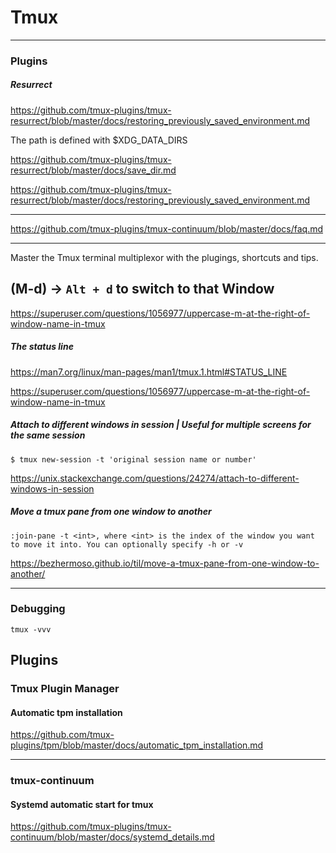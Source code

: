 # Tmux

---

### Plugins

##### Resurrect

https://github.com/tmux-plugins/tmux-resurrect/blob/master/docs/restoring_previously_saved_environment.md

The path is defined with $XDG_DATA_DIRS

https://github.com/tmux-plugins/tmux-resurrect/blob/master/docs/save_dir.md

https://github.com/tmux-plugins/tmux-resurrect/blob/master/docs/restoring_previously_saved_environment.md

---

https://github.com/tmux-plugins/tmux-continuum/blob/master/docs/faq.md

---

Master the Tmux terminal multiplexor with the plugings, shortcuts and tips.

## (M-d) -> `Alt + d` to switch to that Window

https://superuser.com/questions/1056977/uppercase-m-at-the-right-of-window-name-in-tmux

##### The status line

https://man7.org/linux/man-pages/man1/tmux.1.html#STATUS_LINE

https://superuser.com/questions/1056977/uppercase-m-at-the-right-of-window-name-in-tmux

##### Attach to different windows in session | Useful for multiple screens for the same session

`$ tmux new-session -t 'original session name or number'`

https://unix.stackexchange.com/questions/24274/attach-to-different-windows-in-session

##### Move a tmux pane from one window to another

`:join-pane -t <int>, where <int> is the index of the window you want to move it into. You can optionally specify -h or -v`

https://bezhermoso.github.io/til/move-a-tmux-pane-from-one-window-to-another/

---

### Debugging

```
tmux -vvv
```

## Plugins

### Tmux Plugin Manager

#### Automatic tpm installation

https://github.com/tmux-plugins/tpm/blob/master/docs/automatic_tpm_installation.md

---

### tmux-continuum

#### Systemd automatic start for tmux

https://github.com/tmux-plugins/tmux-continuum/blob/master/docs/systemd_details.md
